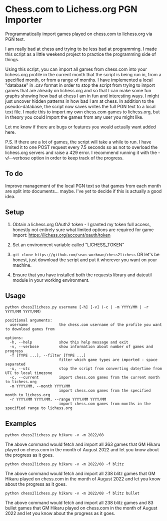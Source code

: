 # Chess.com to Lichess.org PGN Importer

Programmatically import games played on chess.com to lichess.org via PGN text.

I am really bad at chess and trying to be less bad at programming. I made this script as a little weekend project to practice the programming side of things.

Using this script, you can import all games from chess.com into your lichess.org profile in the current month that the script is being run in, from a specified month, or from a range of months. I have implemented a local "database" in .csv format in order to stop the script from trying to import games that are already on lichess.org and so that I can make some fun graphs showing how bad at chess I am in fun and interesting ways. I might just uncover hidden patterns in how bad I am at chess. In addition to the pseudo-database, the script now saves writes the full PGN text to a local text file. I made this to import my own chess.com games to lichess.org, but in theory you could import the games from any user you might like.

Let me know if there are bugs or features you would actually want added here.

P.S. If there are a lot of games, the script will take a while to run. I have limited it to one POST request every 7.5 seconds so as not to overload the lichess.org servers and raise a 429 error. I recommend running it with the -v/--verbose option in order to keep track of the progress.

## To do
Improve management of the local PGN text so that games from each month are split into documents... maybe. I've yet to decide if this is actually a good idea.

## Setup

1. Obtain a lichess.org OAuth2 token - I granted my token full access, honestly not entirely sure what limited options are required for game import: https://lichess.org/account/oauth/token

2. Set an environment variable called "LICHESS_TOKEN"

3. `git clone https://github.com/sean-workman/chess2lichess` OR let's be honest, just download the script and put it wherever you want on your machine.

4. Ensure that you have installed both the requests library and dateutil module in your working environment. 

## Usage

```
python chess2lichess.py username [-h] [-v] (-c | -m YYYY/MM | -r YYYY/MM YYYY/MM)

positional arguments:
  username              the chess.com username of the profile you want to download games from

options:
  -h, --help            show this help message and exit
  -v, --verbose         show information about number of games and progress
  -f [TYPE ...], --filter [TYPE ...]
                        filter which game types are imported - space separated
  -u, --utc             stop the script from converting date/time from UTC to local timezone
  -c, --current         import chess.com games from the current month to lichess.org
  -m YYYY/MM, --month YYYY/MM
                        import chess.com games from the specified month to lichess.org
  -r YYYY/MM YYYY/MM, --range YYYY/MM YYYY/MM
                        import chess.com games from months in the specified range to lichess.org
```

## Examples

`python chess2lichess.py hikaru -v -m 2022/08`

The above command would fetch and import all 363 games that GM Hikaru played on chess.com in the month of August 2022 and let you know about the progress as it goes.

`python chess2lichess.py hikaru -v -m 2022/08 -f blitz`

The above command would fetch and import all 238 blitz games that GM Hikaru played on chess.com in the month of August 2022 and let you know about the progress as it goes.

`python chess2lichess.py hikaru -v -m 2022/08 -f blitz bullet`

The above command would fetch and import all 238 blitz games and 83 bullet games that GM Hikaru played on chess.com in the month of August 2022 and let you know about the progress as it goes.

